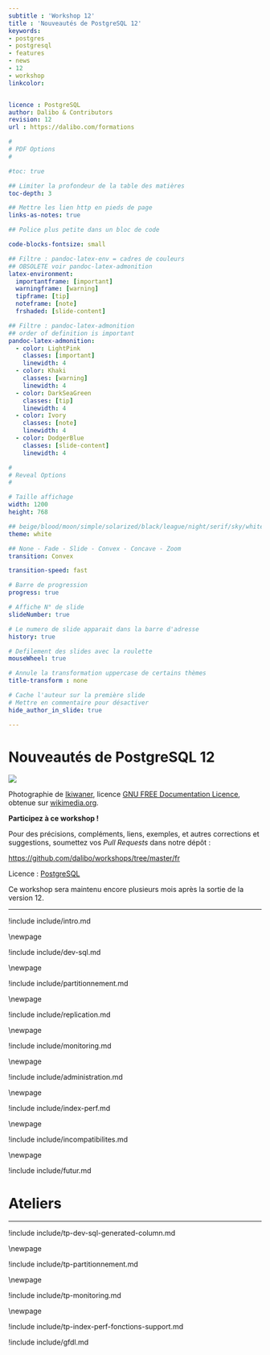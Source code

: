 ```yaml
---
subtitle : 'Workshop 12'
title : 'Nouveautés de PostgreSQL 12'
keywords:
- postgres
- postgresql
- features
- news
- 12
- workshop
linkcolor:


licence : PostgreSQL
author: Dalibo & Contributors
revision: 12
url : https://dalibo.com/formations

#
# PDF Options
#

#toc: true

## Limiter la profondeur de la table des matières
toc-depth: 3

## Mettre les lien http en pieds de page
links-as-notes: true

## Police plus petite dans un bloc de code

code-blocks-fontsize: small

## Filtre : pandoc-latex-env = cadres de couleurs
## OBSOLETE voir pandoc-latex-admonition
latex-environment:
  importantframe: [important]
  warningframe: [warning]
  tipframe: [tip]
  noteframe: [note]
  frshaded: [slide-content]

## Filtre : pandoc-latex-admonition
## order of definition is important
pandoc-latex-admonition:
  - color: LightPink
    classes: [important]
    linewidth: 4
  - color: Khaki
    classes: [warning]
    linewidth: 4
  - color: DarkSeaGreen
    classes: [tip]
    linewidth: 4
  - color: Ivory
    classes: [note]
    linewidth: 4
  - color: DodgerBlue
    classes: [slide-content]
    linewidth: 4

#
# Reveal Options
#

# Taille affichage
width: 1200
height: 768

## beige/blood/moon/simple/solarized/black/league/night/serif/sky/white
theme: white

## None - Fade - Slide - Convex - Concave - Zoom
transition: Convex

transition-speed: fast

# Barre de progression
progress: true

# Affiche N° de slide
slideNumber: true

# Le numero de slide apparait dans la barre d'adresse
history: true

# Defilement des slides avec la roulette
mouseWheel: true

# Annule la transformation uppercase de certains thèmes
title-transform : none

# Cache l'auteur sur la première slide
# Mettre en commentaire pour désactiver
hide_author_in_slide: true

---
```

# Nouveautés de PostgreSQL 12

![](medias/Etosha_elefant_12.png)

<div class="notes">

Photographie de [Ikiwaner](https://commons.wikimedia.org/wiki/User:Ikiwaner), licence [GNU FREE Documentation Licence](https://en.wikipedia.org/wiki/fr:Licence_de_documentation_libre_GNU),
obtenue sur [wikimedia.org](https://fr.wikipedia.org/wiki/Fichier:Etosha_elefant.jpg).


**Participez à ce workshop !**

Pour des précisions, compléments, liens, exemples, 
et autres corrections et suggestions, soumettez vos _Pull Requests_ dans notre dépôt :

<https://github.com/dalibo/workshops/tree/master/fr>

Licence : [PostgreSQL](https://github.com/dalibo/workshops/blob/master/LICENSE.md)

Ce workshop sera maintenu encore plusieurs mois après la sortie de la version 12.

</div>

----

!include include/intro.md

\newpage

!include include/dev-sql.md

\newpage

!include include/partitionnement.md

\newpage

!include include/replication.md

\newpage

!include include/monitoring.md

\newpage

!include include/administration.md

\newpage

!include include/index-perf.md

\newpage

!include include/incompatibilites.md

\newpage

!include include/futur.md

# Ateliers

----

!include include/tp-dev-sql-generated-column.md

\newpage

!include include/tp-partitionnement.md

\newpage

!include include/tp-monitoring.md

\newpage

!include include/tp-index-perf-fonctions-support.md

!include include/gfdl.md

